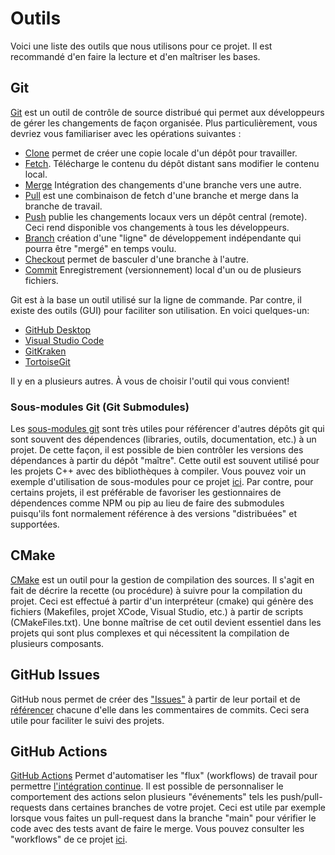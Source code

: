# Outils

Voici une liste des outils que nous utilisons pour ce projet. Il est recommandé d'en faire la lecture et d'en maîtriser les bases.

## Git

[Git](https://www.atlassian.com/fr/git/tutorials/what-is-version-control) est un outil de contrôle de source distribué qui permet aux développeurs de gérer les changements de façon organisée. Plus particulièrement, vous devriez vous familiariser avec les opérations suivantes :

* [Clone](https://www.atlassian.com/fr/git/tutorials/setting-up-a-repository/git-clone) permet de créer une copie locale d'un dépôt pour travailler.
* [Fetch](https://www.atlassian.com/fr/git/tutorials/syncing/git-fetch). Télécharge le contenu du dépôt distant sans modifier le contenu local.
* [Merge](https://www.atlassian.com/fr/git/tutorials/using-branches/git-merge) Intégration des changements d'une branche vers une autre.
* [Pull](https://www.atlassian.com/fr/git/tutorials/syncing/git-pull) est une combinaison de fetch d'une branche et merge dans la branche de travail.
* [Push](https://www.atlassian.com/fr/git/tutorials/syncing/git-push) publie les changements locaux vers un dépôt central (remote). Ceci rend disponible vos changements à tous les développeurs.
* [Branch](https://www.atlassian.com/fr/git/tutorials/using-branches) création d'une "ligne" de développement indépendante qui pourra être "mergé" en temps voulu.
* [Checkout](https://www.atlassian.com/fr/git/tutorials/using-branches/git-checkout) permet de basculer d'une branche à l'autre.
* [Commit](https://www.atlassian.com/fr/git/tutorials/saving-changes/git-commit) Enregistrement (versionnement) local d'un ou de plusieurs fichiers.

Git est à la base un outil utilisé sur la ligne de commande. Par contre, il existe des outils (GUI) pour faciliter son utilisation. En voici quelques-un:

* [GitHub Desktop](https://desktop.github.com/)
* [Visual Studio Code](https://code.visualstudio.com/download)
* [GitKraken](https://www.gitkraken.com/download)
* [TortoiseGit](https://tortoisegit.org/)

Il y en a plusieurs autres. À vous de choisir l'outil qui vous convient!

### Sous-modules Git (Git Submodules)

Les [sous-modules git](https://www.atlassian.com/fr/git/tutorials/git-submodule) sont très utiles pour référencer d'autres dépôts git qui sont souvent des dépendences (libraries, outils, documentation, etc.) à un projet.
De cette façon, il est possible de bien contrôler les versions des dépendances à partir du dépôt "maître".
Cette outil est souvent utilisé pour les projets C++ avec des bibliothèques à compiler.
Vous pouvez voir un exemple d'utilisation de sous-modules pour ce projet [ici](../libbrary/cppcount/3rdParty).
Par contre, pour certains projets, il est préférable de favoriser les gestionnaires de dépendences comme NPM ou pip au lieu de faire des submodules puisqu'ils font normalement référence à des versions "distribuées" et supportées.

## CMake

[CMake](https://cmake.org/cmake/help/v3.20/) est un outil pour la gestion de compilation des sources.
Il s'agit en fait de décrire la recette (ou procédure) à suivre pour la compilation du projet.
Ceci est effectué à partir d'un interpréteur (cmake) qui génère des fichiers (Makefiles, projet XCode, Visual Studio, etc.) à partir de scripts (CMakeFiles.txt).
Une bonne maîtrise de cet outil devient essentiel dans les projets qui sont plus complexes et qui nécessitent la compilation de plusieurs composants.

## GitHub Issues

GitHub nous permet de créer des ["Issues"](https://github.com/introlab/demo_integration/issues) à partir de leur portail et de [référencer](https://docs.github.com/en/github/writing-on-github/working-with-advanced-formatting/autolinked-references-and-urls) chacune d'elle dans les commentaires de commits.
Ceci sera utile pour faciliter le suivi des projets.

## GitHub Actions

[GitHub Actions](https://docs.github.com/en/actions) Permet d'automatiser les "flux" (workflows) de travail pour permettre [l'intégration continue](Introduction_Integration_Continue.md).
Il est possible de personnaliser le comportement des actions selon plusieurs "événements" tels les push/pull-requests dans certaines branches de votre projet. 
Ceci est utile par exemple lorsque vous faites un pull-request dans la branche "main" pour vérifier le code avec des tests avant de faire le merge.
Vous pouvez consulter les "workflows" de ce projet [ici](../.github/workflows).
